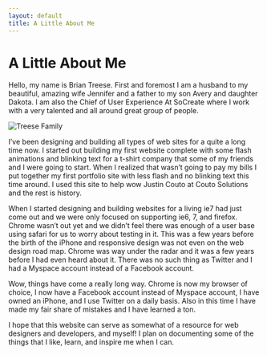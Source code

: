 ```yaml
---
layout: default
title: A Little About Me
---
```


<div class="post">
	<h1 class="pageTitle">A Little About Me</h1>
	<p class="intro">
		<span class="dropcap">H</span>ello, my name is Brian Treese. First and foremost I am a husband to my beautiful, amazing wife Jennifer and a father to my son Avery and daughter Dakota. I am also the Chief of User Experience At SoCreate where I work with a very talented and all around great group of people.
	</p>
	<img src="{{ '/assets/img/family.jpg' | relative_url }}" alt="Treese Family">
	<p>
		I’ve been designing and building all types of web sites for a quite a long time now. I started out building my first website complete with some flash animations and blinking text for a t-shirt company that some of my friends and I were going to start. When I realized that wasn’t going to pay my bills I put together my first portfolio site with less flash and no blinking text this time around. I used this site to help wow Justin Couto at Couto Solutions and the rest is history.
	</p>
	<p>
		When I started designing and building websites for a living ie7 had just come out and we were only focused on supporting ie6, 7, and firefox. Chrome wasn’t out yet and we didn’t feel there was enough of a user base using safari for us to worry about testing in it. This was a few years before the birth of the iPhone and responsive design was not even on the web design road map. Chrome was way under the radar and it was a few years before I had even heard about it. There was no such thing as Twitter and I had a Myspace account instead of a Facebook account.
	</p>
	<p>
		Wow, things have come a really long way. Chrome is now my browser of choice, I now have a Facebook account instead of Myspace account, I have owned an iPhone, and I use Twitter on a daily basis. Also in this time I have made my fair share of mistakes and I have learned a ton.
	</p>
	<p>
		I hope that this website can serve as somewhat of a resource for web designers and developers, and myself! I plan on documenting some of the things that I like, learn, and inspire me when I can.
	</p>
</div>
